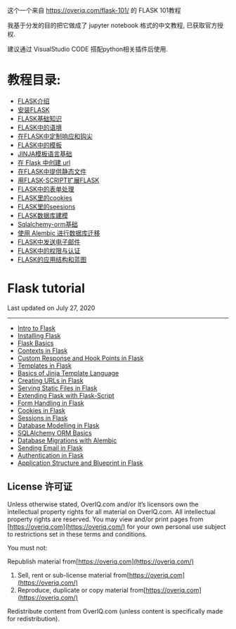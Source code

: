 这个一个来自  https://overiq.com/flask-101/ 的 FLASK 101教程

我基于分发的目的把它做成了 jupyter notebook 格式的中文教程, 已获取官方授权.

建议通过 VisualStudio CODE 搭配python相关插件后使用.


# 教程目录:


* [FLASK介绍](https://overiq.com/flask-101/intro-to-flask/)
* [安装FLASK](https://overiq.com/flask-101/installing-flask/)
* [FLASK基础知识](https://overiq.com/flask-101/flask-basics/)
* [FLASK中的语境](https://overiq.com/flask-101/contexts-in-flask/)
* [在FLASK中定制响应和钩尖](https://overiq.com/flask-101/custom-response-and-hook-points-in-flask/)
* [FLASK中的模板](https://overiq.com/flask-101/templates-in-flask/)
* [JINJA模板语言基础](https://overiq.com/flask-101/basics-of-jinja-template-language/)
* [在 Flask 中创建 url](https://overiq.com/flask-101/creating-urls-in-flask/)
* [在FLASK中提供静态文件](https://overiq.com/flask-101/serving-static-files-in-flask/)
* [用FLASK-SCRIPT扩展FLASK](https://overiq.com/flask-101/extending-flask-with-flask-script/)
* [FLASK中的表单处理](https://overiq.com/flask-101/form-handling-in-flask/)
* [FLASK里的cookies](https://overiq.com/flask-101/cookies-in-flask/)
* [FLASK里的seesions](https://overiq.com/flask-101/sessions-in-flask/)
* [FLASK数据库建模](https://overiq.com/flask-101/database-modelling-in-flask/)
* [Sqlalchemy-orm基础](https://overiq.com/flask-101/sqlalchemy-orm-basics/)
* [使用 Alembic 进行数据库迁移](https://overiq.com/flask-101/database-migrations-with-alembic/)
* [FLASK中发送电子邮件](https://overiq.com/flask-101/sending-email-in-flask/)
* [FLASK中的权限与认证](https://overiq.com/flask-101/authentication-in-flask/)
* [FLASK的应用结构和蓝图](https://overiq.com/flask-101/application-structure-and-blueprint-in-flask/)

# Flask tutorial

Last updated on July 27, 2020

---

* [Intro to Flask](https://overiq.com/flask-101/intro-to-flask/)
* [Installing Flask](https://overiq.com/flask-101/installing-flask/)
* [Flask Basics](https://overiq.com/flask-101/flask-basics/)
* [Contexts in Flask](https://overiq.com/flask-101/contexts-in-flask/)
* [Custom Response and Hook Points in Flask](https://overiq.com/flask-101/custom-response-and-hook-points-in-flask/)
* [Templates in Flask](https://overiq.com/flask-101/templates-in-flask/)
* [Basics of Jinja Template Language](https://overiq.com/flask-101/basics-of-jinja-template-language/)
* [Creating URLs in Flask](https://overiq.com/flask-101/creating-urls-in-flask/)
* [Serving Static Files in Flask](https://overiq.com/flask-101/serving-static-files-in-flask/)
* [Extending Flask with Flask-Script](https://overiq.com/flask-101/extending-flask-with-flask-script/)
* [Form Handling in Flask](https://overiq.com/flask-101/form-handling-in-flask/)
* [Cookies in Flask](https://overiq.com/flask-101/cookies-in-flask/)
* [Sessions in Flask](https://overiq.com/flask-101/sessions-in-flask/)
* [Database Modelling in Flask](https://overiq.com/flask-101/database-modelling-in-flask/)
* [SQLAlchemy ORM Basics](https://overiq.com/flask-101/sqlalchemy-orm-basics/)
* [Database Migrations with Alembic](https://overiq.com/flask-101/database-migrations-with-alembic/)
* [Sending Email in Flask](https://overiq.com/flask-101/sending-email-in-flask/)
* [Authentication in Flask](https://overiq.com/flask-101/authentication-in-flask/)
* [Application Structure and Blueprint in Flask](https://overiq.com/flask-101/application-structure-and-blueprint-in-flask/)


## License 许可证

Unless otherwise stated, OverIQ.com and/or it’s licensors own the intellectual property rights for all material on OverIQ.com. All intellectual property rights are reserved. You may view and/or print pages from [https://overiq.com](https://overiq.com/) for your own personal use subject to restrictions set in these terms and conditions.

You must not:

Republish material from[https://overiq.com](https://overiq.com/)

1. Sell, rent or sub-license material from[https://overiq.com](https://overiq.com/)
2. Reproduce, duplicate or copy material from[https://overiq.com](https://overiq.com/)

Redistribute content from OverIQ.com (unless content is specifically made for redistribution).

